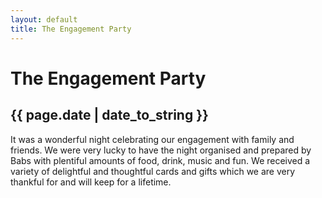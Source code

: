```yaml
---
layout: default
title: The Engagement Party
---
```

# The Engagement Party
## {{ page.date | date_to_string }}

It was a wonderful night celebrating our engagement with family and friends. We were very lucky to have the night organised and prepared by Babs with plentiful amounts of food, drink, music and fun. We received a variety of delightful and thoughtful cards and gifts which we are very thankful for and will keep for a lifetime.

